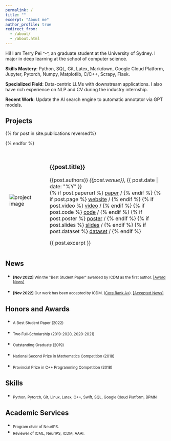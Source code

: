 ```yaml
---
permalink: /
title: ""
excerpt: "About me"
author_profile: true
redirect_from: 
  - /about/
  - /about.html
---
```


Hi! I am Terry Pei ^-^, an graduate student at the University of Sydney. I major in deep learning at the school of computer science.

**Skills Mastery**: Python, SQL, Git, Latex, Markdown, Google Cloud Platform, Jupyter, Pytorch, Numpy, Matplotlib, C/C++, Scrapy, Flask.

**Specialized Field**: Data-centric LLMs with downstream applications. I also have rich experience on  NLP and CV during the industry internship.

**Recent Work**: Update the AI search engine to automatic annotator via GPT models.

## Projects

<table style="width:100%;border:0px;border-spacing:0px;border-collapse:separate;margin-right:auto;margin-left:auto;">

  {% for post in site.publications reversed%}
  <tr>
    <td style="border: none; padding:2.5%;width:25%;vertical-align:middle;max-width:100px;max-height:100px">
      <img src="/{{post.image}}" alt="project image" style="width:auto; height:auto; max-width:100%;" />
    </td>
    <td style="border: none; padding:2.5%;width:75%;vertical-align:middle">
      <h3>{{post.title}}</h3>
      {{post.authors}}
      <em>{{post.venue}}</em>, {{ post.date | date: "%Y" }}
      <br>
        {% if post.paperurl %}
          <a href="{{post.paperurl}}">paper</a> /
        {% endif %}
        {% if post.page %}
          <a href="{{post.page}}">website</a> /
        {% endif %}
        {% if post.video %}
          <a href="{{post.video}}">video</a> /
        {% endif %}
        {% if post.code %}
          <a href="{{post.code}}">code</a> /
        {% endif %}
        {% if post.poster %}
          <a href="{{post.poster}}">poster</a> /
        {% endif %}
        {% if post.slides %}
          <a href="{{post.slides}}">slides</a> /
        {% endif %}
        {% if post.dataset %}
          <a href="{{post.dataset}}">dataset</a> /
        {% endif %}
      <p></p>
      {{ post.excerpt }}
    </td>
  </tr>
  {% endfor %}
</table>
<!-- ## News

<!-- * <sub>**[April 2023]** GPT Self-Supervision for a Better Data Annotator </sub>
* <sub>**[Dec 2022]**  Win the "Best Student Paper" awarded by ICDM as the first author. [[Award News]](https://twitter.com/icdm2022/status/1595243601545826304).</sub>
* <sub>**[Nov 2022]** Our work has been accepted by ICDM ([Core Rank A*](http://portal.core.edu.au/conf-ranks/?search=mining&by=all&source=all&sort=arank&page=1)). [[Accepted News]](https://www.cse.fau.edu/~xqzhu/icdm2022/ICDM2022Program.pdf)</sub> --> 

<!-- * <sub>**[Nov 2022]** Beyond Neural Scaling Laws wins a Best Paper Award at NeurIPS 2022! [Press Release](https://blog.neurips.cc/2022/11/21/announcing-the-neurips-2022-awards/)</sub>
* <sub>**[Oct 2022]** New paper at the NeurIPS 2022 Self-Supervised Learning - Theory & Practice Workshop:  
  [Understanding contrastive versus reconstructive self-supervised learning of Vision Transformers](https://sslneurips22.github.io/paper_pdfs/paper_50.pdf)
* <sub>**[Sep 2022]** Life Update: I have relocated from the Bay Area back to Canada (Montreal).</sub>
* <sub>**[Aug 2022]** Beyond neural scaling laws paper accepted for oral presentation at the NeurIPS 2022 Conference.</sub>  
* <sub>**[June 2022]** New pre-print available: [Beyond neural scaling laws: beating power law scaling via data pruning](https://arxiv.org/abs/2206.14486).</sub>
* <sub>**[May 2022]** Awarded the University of Guelph Class of OAC'60 Award for Outstanding Teaching Assistant.
* <sub>**[March 2022]** Gave an invited talk at the Analogical Minds seminar on our Neural Structure Mapping paper. Talk available on [Analogical Minds YouTube channel](https://www.youtube.com/watch?v=v5al6mJKrHQ)</sub>
* <sub>**[Jan 2022]** Defended my master's thesis on "Inductive Biases in Higher-Order Visual Cognition."</sub>  -->
  
<!-- 
<details markdown=1><summary markdown="span"><b>Click here for older news</b></summary>
  
  * <sub>**[Nov 2021]** Invited to participate in the Breaking into AI: Industry Speaker Panel. Available on [University of Toronto Machine Intelligence Group YouTube channel](https://www.youtube.com/watch?v=y_JF5-adrCY&t=243s)</sub>
  * <sub>**[Nov 2021]** Our paper on Neural Structure Mapping was accepted to NeurIPS 2021 Shared Visual Representations in Humans and Machines Workshop</sub>
  * <sub>**[Oct 2021]** Our extended paper on Neural Response Time analysis was accepted to Applied AI Letters journal</sub> 
  * <sub>**[Sep 2021]** Started as an AI Resident at Facebook AI Reseach</sub> 
  * <sub>**[Aug 2021]** Our paper on generating scene graphs with transformers was accepted to the International Conference in Computer Vision 2021 for a poster presentation</sub>
  * <sub>**[April 2021]** Started as a Scientist in Residence for the NEXT AI startup accelerator</sub>  
  * <sub>**[Oct 2020]** Started as an instructor for LearnAI course at the University of Toronto</sub>   
  * <sub>**[Aug 2020]** Attended the MIT-CBMM Summer School on Brains, Minds and Machines 2020 virtually</sub>  
  * <sub>**[July 2020]** Attended the CIFAR Deep Learning and Reinforcement Learning Summer School 2020 virtually</sub>  
  * <sub>**[June 2020]** Our paper was accepted to CVPR 2020 Minds vs Machines Workshop for an oral presentation</sub>   
  * <sub>**[Jan 2020]** Joined the Machine Learning Research Group at University of Guelph as a graduate research assistant</sub>   
  * <sub>**[Nov 2019]** Volunteered and presented our work at the International Conference in Computer Vision 2019 in Seoul</sub>   
  * <sub>**[Sep 2019]** Started MASc in AI at the University of Guelph. Thankful to receive the Vector Scholarship and JN Tata Scholarship</sub>    
  * <sub>**[Aug 2019]** Attended the Bayesian Methods in Deep Learning Summer School 2019 in Moscow</sub>   
  * <sub>**[July 2019]** Attended the Machine Learning Summer School 2019 in London</sub>    

</details> -->
## News

<!-- * GPT is a good Annotator. -->
* <sub>**[Nov 2022]** Win the "Best Student Paper" awarded by ICDM as the first author. [[Award News]](https://twitter.com/icdm2022/status/1595243601545826304) </sub>


* <sub>**[Nov 2022]** Our work has been accepted by ICDM. ([Core Rank A*](http://portal.core.edu.au/conf-ranks/?search=mining&by=all&source=all&sort=arank&page=1)). [[Accepted News]](https://www.cse.fau.edu/~xqzhu/icdm2022/ICDM2022Program.pdf) </sub>

## Honors and Awards

 * <sub>  A Best Student Paper (2022) </sub>

 * <sub> Two Full-Scholarship (2019-2020, 2020-2021) </sub>

 * <sub> Outstanding Graduate (2019) </sub>

 * <sub> National Second Prize in Mathematics Competition (2018) </sub>

 * <sub> Provincial Prize in C++ Programming Competition (2018) </sub>

## Skills
* <sub> Python, Pytorch, Git, Linux, Latex, C++, Swift, SQL, Google Cloud Platform, BPMN </sub>

## Academic Services
* <sub> Program chair of NeurIPS. </sub>
 * <sub> Reviewer of ICML, NeurIPS, ICDM, AAAI. </sub>
